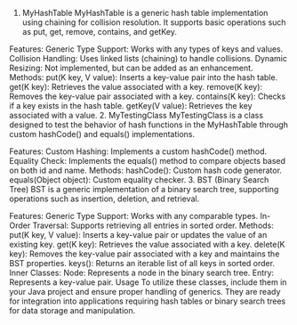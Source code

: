 1. MyHashTable
MyHashTable is a generic hash table implementation using chaining for collision resolution. It supports basic operations such as put, get, remove, contains, and getKey.

Features:
Generic Type Support: Works with any types of keys and values.
Collision Handling: Uses linked lists (chaining) to handle collisions.
Dynamic Resizing: Not implemented, but can be added as an enhancement.
Methods:
put(K key, V value): Inserts a key-value pair into the hash table.
get(K key): Retrieves the value associated with a key.
remove(K key): Removes the key-value pair associated with a key.
contains(K key): Checks if a key exists in the hash table.
getKey(V value): Retrieves the key associated with a value.
2. MyTestingClass
MyTestingClass is a class designed to test the behavior of hash functions in the MyHashTable through custom hashCode() and equals() implementations.

Features:
Custom Hashing: Implements a custom hashCode() method.
Equality Check: Implements the equals() method to compare objects based on both id and name.
Methods:
hashCode(): Custom hash code generator.
equals(Object object): Custom equality checker.
3. BST (Binary Search Tree)
BST is a generic implementation of a binary search tree, supporting operations such as insertion, deletion, and retrieval.

Features:
Generic Type Support: Works with any comparable types.
In-Order Traversal: Supports retrieving all entries in sorted order.
Methods:
put(K key, V value): Inserts a key-value pair or updates the value of an existing key.
get(K key): Retrieves the value associated with a key.
delete(K key): Removes the key-value pair associated with a key and maintains the BST properties.
keys(): Returns an iterable list of all keys in sorted order.
Inner Classes:
Node: Represents a node in the binary search tree.
Entry: Represents a key-value pair.
Usage
To utilize these classes, include them in your Java project and ensure proper handling of generics. They are ready for integration into applications requiring hash tables or binary search trees for data storage and manipulation.

